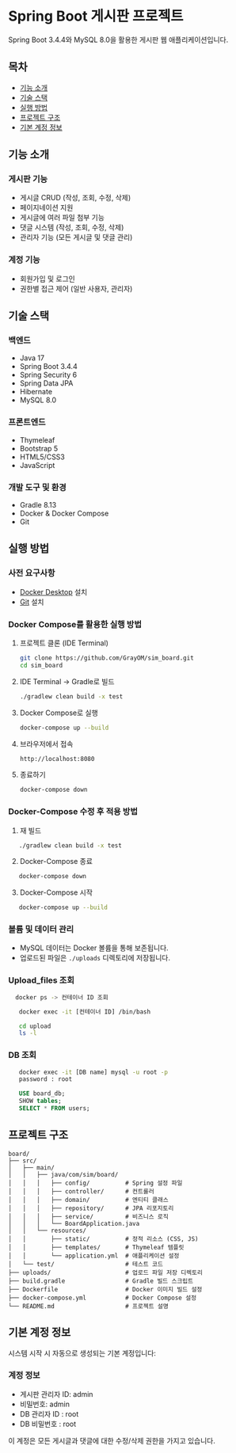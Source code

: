# Spring Boot 게시판 프로젝트

Spring Boot 3.4.4와 MySQL 8.0을 활용한 게시판 웹 애플리케이션입니다.

## 목차
- [기능 소개](#기능-소개)
- [기술 스택](#기술-스택)
- [실행 방법](#실행-방법)
- [프로젝트 구조](#프로젝트-구조)
- [기본 계정 정보](#기본-계정-정보)

## 기능 소개

### 게시판 기능
- 게시글 CRUD (작성, 조회, 수정, 삭제)
- 페이지네이션 지원
- 게시글에 여러 파일 첨부 기능
- 댓글 시스템 (작성, 조회, 수정, 삭제)
- 관리자 기능 (모든 게시글 및 댓글 관리)

### 계정 기능
- 회원가입 및 로그인
- 권한별 접근 제어 (일반 사용자, 관리자)

## 기술 스택

### 백엔드
- Java 17
- Spring Boot 3.4.4
- Spring Security 6
- Spring Data JPA
- Hibernate
- MySQL 8.0

### 프론트엔드
- Thymeleaf
- Bootstrap 5
- HTML5/CSS3
- JavaScript

### 개발 도구 및 환경
- Gradle 8.13
- Docker & Docker Compose
- Git

## 실행 방법

### 사전 요구사항
- [Docker Desktop](https://www.docker.com/products/docker-desktop) 설치
- [Git](https://git-scm.com/downloads) 설치 

### Docker Compose를 활용한 실행 방법

1. 프로젝트 클론 (IDE Terminal)
   ```bash
   git clone https://github.com/GrayOM/sim_board.git
   cd sim_board
   ```

2. IDE Terminal -> Gradle로 빌드
   ```bash
   ./gradlew clean build -x test
   ```
   
3. Docker Compose로 실행
   ```bash
   docker-compose up --build
   ```

4. 브라우저에서 접속
   ```bash
   http://localhost:8080
   ```

5. 종료하기
   ```bash
   docker-compose down
   ```

### Docker-Compose 수정 후 적용 방법

1. 재 빌드
```bash
   ./gradlew clean build -x test
```
2. Docker-Compose 종료
```bash
   docker-compose down
```
3. Docker-Compose 시작
```bash
   docker-compose up --build
```
### 볼륨 및 데이터 관리
- MySQL 데이터는 Docker 볼륨을 통해 보존됩니다.
- 업로드된 파일은 `./uploads` 디렉토리에 저장됩니다.

### Upload_files 조회
```bash
  docker ps -> 컨테이너 ID 조회
```
```bash
   docker exec -it [컨테이너 ID] /bin/bash
```
```bash
   cd upload
   ls -l
```
### DB 조회
```bash
   docker exec -it [DB name] mysql -u root -p
   password : root
```
```sql
   USE board_db;
   SHOW tables;
   SELECT * FROM users;
```

## 프로젝트 구조

```
board/
├── src/
│   ├── main/
│   │   ├── java/com/sim/board/
│   │   │   ├── config/          # Spring 설정 파일
│   │   │   ├── controller/      # 컨트롤러
│   │   │   ├── domain/          # 엔티티 클래스
│   │   │   ├── repository/      # JPA 리포지토리
│   │   │   ├── service/         # 비즈니스 로직
│   │   │   └── BoardApplication.java
│   │   └── resources/
│   │       ├── static/          # 정적 리소스 (CSS, JS)
│   │       ├── templates/       # Thymeleaf 템플릿
│   │       └── application.yml  # 애플리케이션 설정
│   └── test/                    # 테스트 코드
├── uploads/                     # 업로드 파일 저장 디렉토리
├── build.gradle                 # Gradle 빌드 스크립트
├── Dockerfile                   # Docker 이미지 빌드 설정
├── docker-compose.yml           # Docker Compose 설정
└── README.md                    # 프로젝트 설명
```

## 기본 계정 정보

시스템 시작 시 자동으로 생성되는 기본 계정입니다:

###  계정 정보
- 게시판 관리자 ID: admin
- 비밀번호: admin
- DB 관리자 ID : root
- DB 비밀번호 : root  

이 계정은 모든 게시글과 댓글에 대한 수정/삭제 권한을 가지고 있습니다.

